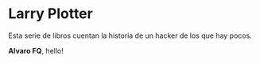 # Larry Plotter

Esta serie de libros cuentan la historia de un hacker de los que hay pocos.

**Alvaro FQ**, hello!
